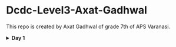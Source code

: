 # Dcdc-Level3-Axat-Gadhwal
This repo is created by Axat Gadhwal of grade 7th of APS Varanasi. 
<details>
  <summary style="font-size: 24 px; font-weight: bold;">Day 1</summary>
 <details>
   <summary> Section 1 </summary>

   #### Understanding the microchip from an Arduino board..


<img src="http://cdn-reichelt.de/bilder/web/xxl_ws/A300/ARDUINO_LEONARDO_02.png" alt="Arduino Leonardo" width="800" height="500">
<br>This is an arduino board and the square shaped thing in the right-downwards is called a chip.
<BR> We will be going to understand that square thing[chip].

#### Understanding the structure of The microprocesser chip through a diagram

<img src="C:\Users\hp\Pictures\Axat.png" width="800" height="500">

 </details>
  
 </details>  
